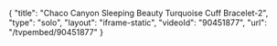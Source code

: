 {
    "title": "Chaco Canyon Sleeping Beauty Turquoise Cuff Bracelet-2",
    "type": "solo",
    "layout": "iframe-static",
    "videoId": "90451877",
    "url": "\/tvpembed\/90451877"
}